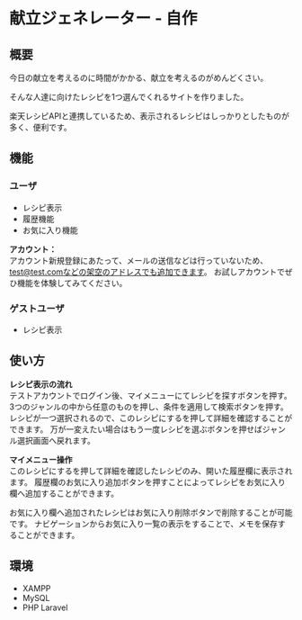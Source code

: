 # 献立ジェネレーター - 自作

## 概要
今日の献立を考えるのに時間がかかる、献立を考えるのがめんどくさい。

そんな人達に向けたレシピを1つ選んでくれるサイトを作りました。

楽天レシピAPIと連携しているため、表示されるレシピはしっかりとしたものが多く、便利です。

## 機能

### ユーザ
- レシピ表示
- 履歴機能
- お気に入り機能

**アカウント：**  
アカウント新規登録にあたって、メールの送信などは行っていないため、test@test.comなどの架空のアドレスでも追加できます。
お試しアカウントでぜひ機能を体験してみてください。

### ゲストユーザ
- レシピ表示

## 使い方

**レシピ表示の流れ**  
テストアカウントでログイン後、マイメニューにてレシピを探すボタンを押す。
3つのジャンルの中から任意のものを押し、条件を適用して検索ボタンを押す。
レシピが一つ選択されるので、このレシピにするを押して詳細を確認することができます。
万が一変えたい場合はもう一度レシピを選ぶボタンを押せばジャンル選択画面へ戻れます。

**マイメニュー操作**  
このレシピにするを押して詳細を確認したレシピのみ、開いた履歴欄に表示されます。
履歴欄のお気に入り追加ボタンを押すことによってレシピをお気に入り欄へ追加することができます。

お気に入り欄へ追加されたレシピはお気に入り削除ボタンで削除することが可能です。
ナビゲーションからお気に入り一覧の表示をすることで、メモを保存することができます。

## 環境
- XAMPP
- MySQL
- PHP Laravel
